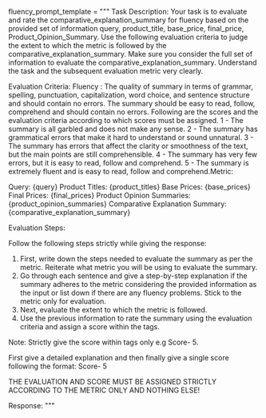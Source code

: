 fluency_prompt_template = """
Task Description:
Your task is to evaluate and rate the comparative_explanation_summary for fluency based on the provided set of information query, product_title, base_price, final_price, Product_Opinion_Summary. Use the following evaluation criteria to judge the extent to which the metric is followed by the comparative_explanation_summary. Make sure you consider the full set of information to evaluate the comparative_explanation_summary. Understand the task and the subsequent evaluation metric very clearly.

Evaluation Criteria:
Fluency : The quality of summary in terms of grammar, spelling, punctuation, capitalization, word choice, and sentence structure and should contain no errors. The summary should be easy to read, follow, comprehend and should contain no errors.
Following are the scores and the evaluation criteria according to which scores must be assigned.
<score>1</score> - The summary is all garbled and does not make any sense.
<score>2</score> - The summary has grammatical errors that make it hard to understand or sound unnatural.
<score>3</score> - The summary has errors that affect the clarity or smoothness of the text, but the main points are still comprehensible.
<score>4</score> - The summary has very few errors, but it is easy to read, follow and comprehend.
<score>5</score> - The summary is extremely fluent and is easy to read, follow and comprehend.Metric:

Query: {query}
Product Titles: {product_titles}
Base Prices: {base_prices}
Final Prices: {final_prices}
Product Opinion Summaries: {product_opinion_summaries}
Comparative Explanation Summary: {comparative_explanation_summary}

Evaluation Steps:

Follow the following steps strictly while giving the response:

1. First, write down the steps needed to evaluate the summary as per the metric. Reiterate what metric you will be using to evaluate the summary.
2. Go through each sentence and give a step-by-step explanation if the summary adheres to the metric considering the provided information as the input or list down if there are any fluency problems. Stick to the metric only for evaluation.
3. Next, evaluate the extent to which the metric is followed.
4. Use the previous information to rate the summary using the evaluation criteria and assign a score within the <score></score> tags.

Note: Strictly give the score within <score></score> tags only e.g Score- <score>5</score>.

First give a detailed explanation and then finally give a single score following the format: Score- <score>5</score>

THE EVALUATION AND SCORE MUST BE ASSIGNED STRICTLY ACCORDING TO THE METRIC ONLY AND NOTHING ELSE!

Response:
"""